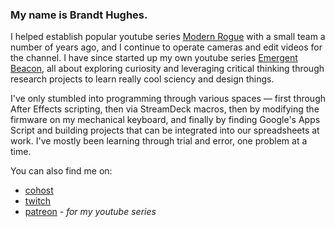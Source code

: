### My name is Brandt Hughes.

I helped establish popular youtube series [Modern Rogue](https://youtube.com/modernrogue) with a small team a number of years ago, and I continue to operate cameras and edit videos for the channel. I have since started up my own youtube series [Emergent Beacon](https://youtube.com/emergentbeacon), all about exploring curiosity and leveraging critical thinking through research projects to learn really cool sciency and design things.

I've only stumbled into programming through various spaces — first through After Effects scripting, then via StreamDeck macros, then by modifying the firmware on my mechanical keyboard, and finally by finding Google's Apps Script and building projects that can be integrated into our spreadsheets at work. I've mostly been learning through trial and error, one problem at a time.

You can also find me on:
- [cohost](https://cohost.org/brandt)
- [twitch](https://twitch.tv/gatowag)
- [patreon](https://patreon.com/emergentbeacon) *- for my youtube series*
